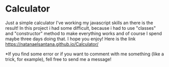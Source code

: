 # Calculator

Just a simple calculator
I've working my javascript skills an there is the result! 
In this project i had some difficult, because i had to use "classes" and "constructor" method to make everything works 
and of course I spend maybe three days doing that. I hope you enjoy! 
Here is the link https://natanaelsantana.github.io/Calculator/


*If you find some error or if you want to comment with me something (like a trick, for example), fell free to send me a message! 
